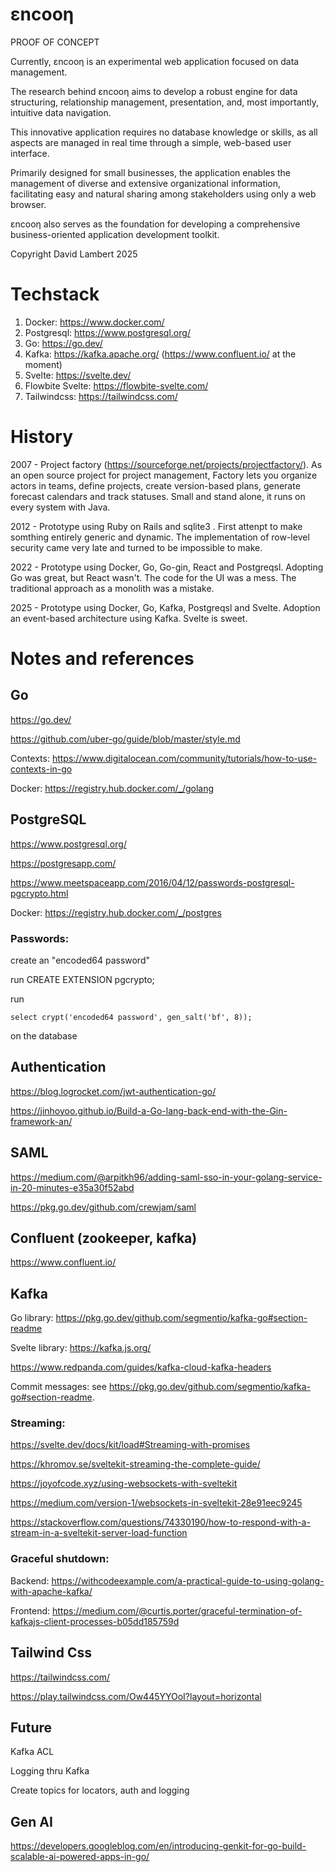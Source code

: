 # εncooη

PROOF OF CONCEPT

Currently, εncooη is an experimental web application focused on data management.

The research behind εncooη aims to develop a robust engine for data structuring, relationship management, presentation, and, most importantly, intuitive data navigation.

This innovative application requires no database knowledge or skills, as all aspects are managed in real time through a simple, web-based user interface.

Primarily designed for small businesses, the application enables the management of diverse and extensive organizational information, facilitating easy and natural sharing among stakeholders using only a web browser.

εncooη also serves as the foundation for developing a comprehensive business-oriented application development toolkit.

Copyright David Lambert 2025

# Techstack

1. Docker: https://www.docker.com/
1. Postgresql: https://www.postgresql.org/ 
1. Go: https://go.dev/
1. Kafka: https://kafka.apache.org/ (https://www.confluent.io/ at the moment)
1. Svelte: https://svelte.dev/
1. Flowbite Svelte: https://flowbite-svelte.com/
1. Tailwindcss: https://tailwindcss.com/

# History

2007 - Project factory (https://sourceforge.net/projects/projectfactory/). As an open source project for project management, Factory lets you organize actors in teams, define projects, create version-based plans, generate forecast calendars and track statuses. Small and stand alone, it runs on every system with Java.

2012 - Prototype using Ruby on Rails and sqlite3 . First attenpt to make somthing entirely generic and dynamic. The implementation of row-level security came very late and turned to be impossible to make.

2022 - Prototype using Docker, Go, Go-gin, React and Postgreqsl. Adopting Go was great, but React wasn't. The code for the UI was a mess. The traditional approach as a monolith was a mistake.

2025 - Prototype using Docker, Go, Kafka, Postgreqsl and Svelte. Adoption an event-based architecture using Kafka. Svelte is sweet.

# Notes and references

## Go
https://go.dev/

https://github.com/uber-go/guide/blob/master/style.md

Contexts: https://www.digitalocean.com/community/tutorials/how-to-use-contexts-in-go

Docker: https://registry.hub.docker.com/_/golang

## PostgreSQL
https://www.postgresql.org/ 

https://postgresapp.com/

https://www.meetspaceapp.com/2016/04/12/passwords-postgresql-pgcrypto.html

Docker: https://registry.hub.docker.com/_/postgres

### Passwords:

create an "encoded64 password"

run CREATE EXTENSION pgcrypto;

run

    select crypt('encoded64 password', gen_salt('bf', 8));

on the database

## Authentication

https://blog.logrocket.com/jwt-authentication-go/

https://jinhoyoo.github.io/Build-a-Go-lang-back-end-with-the-Gin-framework-an/

## SAML

https://medium.com/@arpitkh96/adding-saml-sso-in-your-golang-service-in-20-minutes-e35a30f52abd

https://pkg.go.dev/github.com/crewjam/saml

## Confluent (zookeeper, kafka)

https://www.confluent.io/ 

## Kafka

Go library: https://pkg.go.dev/github.com/segmentio/kafka-go#section-readme 

Svelte library: https://kafka.js.org/

https://www.redpanda.com/guides/kafka-cloud-kafka-headers

Commit messages: see https://pkg.go.dev/github.com/segmentio/kafka-go#section-readme.

### Streaming:

https://svelte.dev/docs/kit/load#Streaming-with-promises

https://khromov.se/sveltekit-streaming-the-complete-guide/

https://joyofcode.xyz/using-websockets-with-sveltekit 

https://medium.com/version-1/websockets-in-sveltekit-28e91eec9245

https://stackoverflow.com/questions/74330190/how-to-respond-with-a-stream-in-a-sveltekit-server-load-function


### Graceful shutdown:

Backend: https://withcodeexample.com/a-practical-guide-to-using-golang-with-apache-kafka/

Frontend: https://medium.com/@curtis.porter/graceful-termination-of-kafkajs-client-processes-b05dd185759d 

## Tailwind Css

https://tailwindcss.com/

https://play.tailwindcss.com/Ow445YYOoI?layout=horizontal    

## Future

Kafka ACL

Logging thru Kafka

Create topics for locators, auth and logging

## Gen AI

https://developers.googleblog.com/en/introducing-genkit-for-go-build-scalable-ai-powered-apps-in-go/ 